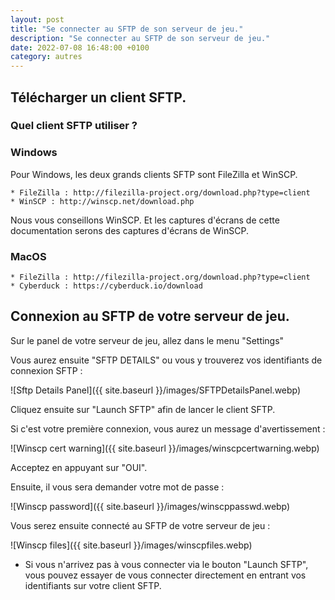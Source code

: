 ```yaml
---
layout: post
title: "Se connecter au SFTP de son serveur de jeu."
description: "Se connecter au SFTP de son serveur de jeu."
date: 2022-07-08 16:48:00 +0100
category: autres
---
```


## Télécharger un client SFTP.

### Quel client SFTP utiliser ?

### Windows

Pour Windows, les deux grands clients SFTP sont FileZilla et WinSCP.

    * FileZilla : http://filezilla-project.org/download.php?type=client
    * WinSCP : http://winscp.net/download.php

Nous vous conseillons WinSCP. Et les captures d'écrans de cette documentation serons des captures d'écrans de WinSCP.

### MacOS

    * FileZilla : http://filezilla-project.org/download.php?type=client
    * Cyberduck : https://cyberduck.io/download

## Connexion au SFTP de votre serveur de jeu.

Sur le panel de votre serveur de jeu, allez dans le menu "Settings" 

Vous aurez ensuite "SFTP DETAILS" ou vous y trouverez vos identifiants de connexion SFTP :

![Sftp Details Panel]({{ site.baseurl }}/images/SFTPDetailsPanel.webp)

Cliquez ensuite sur "Launch SFTP" afin de lancer le client SFTP.

Si c'est votre première connexion, vous aurez un message d'avertissement :

![Winscp cert warning]({{ site.baseurl }}/images/winscpcertwarning.webp)

Acceptez en appuyant sur "OUI".

Ensuite, il vous sera demander votre mot de passe :

![Winscp password]({{ site.baseurl }}/images/winscppasswd.webp)

Vous serez ensuite connecté au SFTP de votre serveur de jeu :

![Winscp files]({{ site.baseurl }}/images/winscpfiles.webp)

* Si vous n'arrivez pas à vous connecter via le bouton "Launch SFTP", vous pouvez essayer de vous connecter directement en entrant vos identifiants sur votre client SFTP.